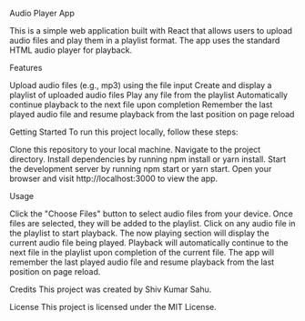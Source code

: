 Audio Player App

This is a simple web application built with React that allows users to upload audio files and play them in a playlist format. The app uses the standard HTML audio player for playback.

Features

Upload audio files (e.g., mp3) using the file input
Create and display a playlist of uploaded audio files
Play any file from the playlist
Automatically continue playback to the next file upon completion
Remember the last played audio file and resume playback from the last position on page reload

Getting Started
To run this project locally, follow these steps:

Clone this repository to your local machine.
Navigate to the project directory.
Install dependencies by running npm install or yarn install.
Start the development server by running npm start or yarn start.
Open your browser and visit http://localhost:3000 to view the app.

Usage

Click the "Choose Files" button to select audio files from your device.
Once files are selected, they will be added to the playlist.
Click on any audio file in the playlist to start playback.
The now playing section will display the current audio file being played.
Playback will automatically continue to the next file in the playlist upon completion of the current file.
The app will remember the last played audio file and resume playback from the last position on page reload.

Credits
This project was created by Shiv Kumar Sahu.

License
This project is licensed under the MIT License.
